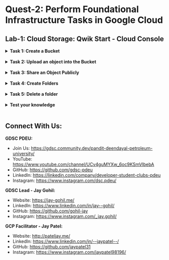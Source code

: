 # Quest-2: Perform Foundational Infrastructure Tasks in Google Cloud
## Lab-1: Cloud Storage: Qwik Start - Cloud Console

<details> 
  <summary><b>Task 1: Create a Bucket</b></summary>
  <br/>
  <p>
    
1. In the Cloud Console, go to Navigation menu > Cloud Storage > Browser.
2. Click Create Bucket:
3. Enter your bucket information and click Continue to complete each step:
    a. Name your bucket: Enter a unique name for your bucket. For this lab, you can use your Project ID as the bucket name because it will always be unique.
    b. Choose Region for Location type and us-east1 (South Carolina) for Location.
    c. Choose Standard for default storage class.
    d. Choose Uniform for Access control.
4. Click Create.
    
  </p>
</details>
<br/>
  
<details> 
  <summary><b>Task 2: Upload an object into the Bucket</b></summary>
  <br/>
  <p>
    
1. [kitten.png](https://cdn.qwiklabs.com/8tnHNHkj30vDqnzokQ%2FcKrxmOLoxgfaswd9nuZkEjd8%3D) Save the image as kitten.png, renaming it on download.
2. In the Cloud Storage browser page, click the name of the bucket that you created.
3. In the Objects tab, click Upload files.
4. In the file dialog, go to the file that you downloaded and select it.
5. Ensure the file is named kitten.png. If it is not, click the three dot icon for your file, select Rename from the dropdown, and rename the file to kitten.png.
    
  </p>
</details>
<br/>

<details> 
  <summary><b>Task 3: Share an Object Publicly</b></summary>
  <br/>
  <p>
    
1. Click the Permissions tab above the list of files.
2. In the Public Access box, click Remove Public Access Prevention.
3. Click Confirm to acknowledge that objects within this bucket can be given public access.
4. Ensure the view is set to Members. Click Add to view the Add members pane.
5. In the New members box, enter allUsers.
6. In the Select a role drop-down, select Cloud Storage > Storage Object Viewer.
7. Click Save.
8. In the Are you sure you want to make this resource public? window, click Allow public access.

  </p>
</details>
<br/>

<details> 
  <summary><b>Task 4: Create Folders</b></summary>
  <br/>
  <p>
    
1. In the Objects tab, click Create folder.
2. Enter folder1 for Name and click Create.
    - You should see the folder in the bucket with an image of a folder icon to distinguish it from objects.
    - Create a subfolder and upload a file to it:
3. Click folder1.
4. Click Create folder.
5. Enter folder2 for Name and click Create.
6. Click folder2.
7. Click Upload files.
8. In the file dialog, navigate to the screenshot that you downloaded and select it.
  </p>
</details>
<br/>

<details> 
  <summary><b>Task 5: Delete a folder</b></summary>
  <br/>
  <p>
    
1. Click the arrow next to Bucket details to return to the buckets level.
2. Select the bucket.
3. Select the checkbox next to folder1.
4. Click on the Delete button.
5. In the window that opens, type DELETE to confirm the deletion of the folder.
6. Click Delete to permanently delete the folder and all objects and subfolders in it.
    
  </p>
</details>
<br/>



<details> 
  <summary><b>Test your knowledge</b></summary>
  <br/>
  <p>
    
- Q. Every bucket must have a unique name across the entire Cloud Storage namespace.
  - [X] True
  - [ ] False
 
- Q. Cloud Storage offers which storage classes:
  - [X] Nearline
  - [X] Archive
  - [X] Coldline
  - [X] Standard
    
- Q. Object names must be unique only within a given bucket
  - [X] True
  - [ ] False
  </p>
</details>
<br/>

## Connect With Us:

**GDSC PDEU:**
- Join Us: https://gdsc.community.dev/pandit-deendayal-petroleum-university/
- YouTube: https://www.youtube.com/channel/UCv4guMYXw_6oc9KSmVlbebA
- GitHub: https://github.com/gdsc-pdeu
- LinkedIn: https://linkedin.com/company/developer-student-clubs-pdeu
- Instagram: https://www.instagram.com/dsc.pdeu/

**GDSC Lead - Jay Gohil:**
- Website: https://jay-gohil.me/
- LinkedIn: https://www.linkedin.com/in/jay--gohil/
- GitHub: https://github.com/gohil-jay
- Instagram: https://www.instagram.com/_jay.gohil/

**GCP Facilitator - Jay Patel:**
- Website: http://pateljay.me/
- LinkedIn: https://www.linkedin.com/in/--jaypatel--/
- GitHub: https://github.com/jaypatel31
- Instagram: https://www.instagram.com/jaypatel98196/
